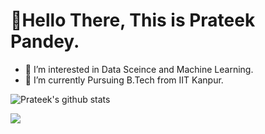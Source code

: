 #  👋Hello There, This is Prateek Pandey.
- 👀 I’m interested in Data Sceince and Machine Learning.
- 🌱 I’m currently Pursuing B.Tech from IIT Kanpur.

![Prateek's github stats](https://github-readme-stats.vercel.app/api?username=prateekp-01&show_icons=true&theme=tokyonight)

<img align="center" src="https://github-readme-stats.vercel.app/api/top-langs/?username=prateekp-01&layout=compact&show_icons=true&theme=tokyonight" />
